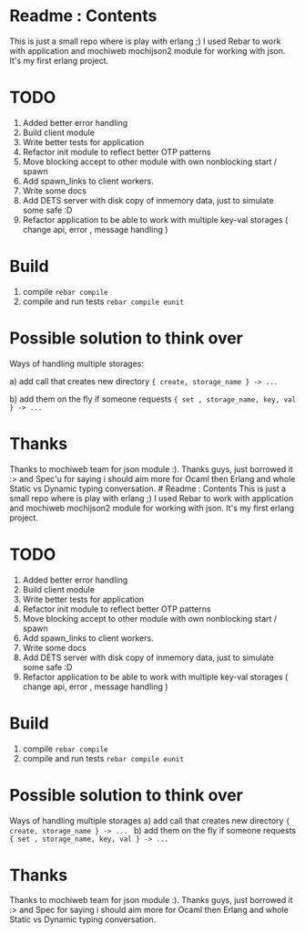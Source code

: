 # Readme : Contents
This is just a small repo where is play with erlang ;) I used Rebar to work with application and mochiweb mochijson2 module for working with json.
It's my first erlang project.

# TODO
1. Added better error handling
2. Build client module
3. Write better tests for application
4. Refactor init module to reflect better OTP patterns
5. Move blocking accept to other module with own nonblocking start / spawn
6. Add spawn_links to client workers.
7. Write some docs
8. Add DETS server with disk copy of inmemory data, just to simulate some safe :D
9. Refactor application to be able to work with multiple key-val storages ( change api, error , message handling )

# Build

1. compile `rebar compile`
2. compile and run tests `rebar compile eunit`

# Possible solution to think over

Ways of handling multiple storages:

a) add call that creates new directory `{ create, storage_name } -> ... `

b) add them on the fly if someone requests `{ set , storage_name, key, val } -> ...`

# Thanks

Thanks to mochiweb team for json module :). Thanks guys, just borrowed it :> and Spec'u for saying i should aim more for Ocaml then Erlang and whole Static vs Dynamic typing conversation. # Readme : Contents
This is just a small repo where is play with erlang ;) I used Rebar to work with application and mochiweb mochijson2 module for working with json.
It's my first erlang project.

# TODO
1. Added better error handling
2. Build client module
3. Write better tests for application
4. Refactor init module to reflect better OTP patterns
5. Move blocking accept to other module with own nonblocking start / spawn
6. Add spawn_links to client workers.
7. Write some docs
8. Add DETS server with disk copy of inmemory data, just to simulate some safe :D
9. Refactor application to be able to work with multiple key-val storages ( change api, error , message handling )

# Build

1. compile `rebar compile`
2. compile and run tests `rebar compile eunit`

# Possible solution to think over

Ways of handling multiple storages
a) add call that creates new directory `{ create, storage_name } -> ... `
b) add them on the fly if someone requests `{ set , storage_name, key, val } -> ...`

# Thanks

Thanks to mochiweb team for json module :). Thanks guys, just borrowed it :> and Spec for saying i should aim more for Ocaml then Erlang and whole Static vs Dynamic typing conversation.





